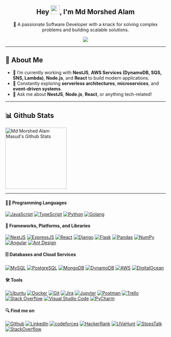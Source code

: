 <h2 align="center">
  Hey <img src="https://media.giphy.com/media/hvRJCLFzcasrR4ia7z/giphy.gif" width="28">, I'm Md Morshed Alam
</h2>

<p align="center">
  🚀 A passionate Software Developer with a knack for solving complex problems and building scalable solutions.
</p>

<p align="center">
  <img src="https://visitor-badge.laobi.icu/badge?page_id=morshedmasud.morshedmasud"/>
</p>

---

## 🚀 About Me

- 🔭 I’m currently working with **NestJS**, **AWS Services (DynamoDB, SQS, SNS, Lambda)**, **Node.js**, and **React** to build modern applications.
- 🌱 Constantly exploring **serverless architectures**, **microservices**, and **event-driven systems**.
- 💬 Ask me about **NestJS**, **Node.js**, **React**, or anything tech-related!

---

## 📊 Github Stats

<p>
  <a href="https://github.com/morshedmasud/github-readme-stats"><img alt="Md Morshed Alam Masud's Github Stats" src="https://denvercoder1-github-readme-stats.vercel.app/api/?username=morshedmasud&show_icons=true&count_private=true&theme=city_lights&hide_border=true&bg_color=1F222E&title_color=F85D7F&icon_color=F8D866" height="192px"/></a>
</p>

<!-- Typing SVG by DenverCoder1 - https://github.com/DenverCoder1/readme-typing-svg -->
<p align="center">
  <a href="https://readme-typing-svg.herokuapp.com/?lines=Jr.+Software+Developer+at+Dot+Connect+Ltd;I%E2%80%99m+self-taught+Web+Developer;1%2B%20years%20of%20coding%20experience;Always%20learning%20new%20things&font=Fira%20Code&center=true&width=550&height=45&color=B1C177&vCenter=true&size=22"></a>
</p>

<!-- ## 🔥 Streak stats -->

<!-- GitHub Readme Streak Stats - https://github.com/DenverCoder1/github-readme-streak-stats -->
<!-- <p align="center">
  <a href="https://github.com/morshedmasud">
    <img title="🔥 Get streak stats for your profile at git.io/streak-stats" alt="Md Morshed Alam Masud's streak" src="https://github-readme-streak-stats.herokuapp.com/?user=morshedmasud&theme=blux&hide_border=tru"/>
  </a>
</p> -->

<!-- Some badges are from https://github.com/Ileriayo/markdown-badges -->

---

#### 👨‍💻 Programming Languages

<p>
  <a href="https://github.com/search?q=user%3Amorshedmasud+language%3Ajavascript"><img alt="JavaScript" src="https://img.shields.io/badge/javascript-%23323330.svg?logo=javascript&logoColor=%23F7DF1E"></a>
    <a href="https://github.com/search?q=user%3Amorshedmasud+language%3Atypescript"><img alt="TypeScript" src="https://shields.io/badge/TypeScript-3178C6?logo=TypeScript&logoColor=FFF"></a>
    <a href="https://github.com/search?q=user%3Amorshedmasud+language%3Apython"><img alt="Python" src="https://img.shields.io/badge/python-3670A0?logo=python&logoColor=ffdd54"></a>
      <a href="https://github.com/search?q=user%3Amorshedmasud+language%3Ago"><img alt="Golang" src="https://img.shields.io/badge/Go-%2300ADD8.svg?logo=go&logoColor=white"></a>

</p>

#### 🧰 Frameworks, Platforms, and Libraries

<p>
    <a href="#"><img alt="NestJS" src="https://img.shields.io/badge/nestjs-%23E0234E.svg?logo=nestjs&logoColor=white"></a>
    <a href="#"><img alt="ExpressJS" src="https://img.shields.io/badge/express.js-%23404d59.svg?logo=express&logoColor=%2361DAFB"></a>
    <a href="#"><img alt="React" src="https://img.shields.io/badge/React-20232a.svg?logo=react&logoColor=%2361DAFB"></a>
    <a href="#"><img alt="Django" src="https://img.shields.io/badge/DJANGO-REST-ff1709?logo=django&logoColor=white&color=ff1709&labelColor=gray"></a>
    <a href="#"><img alt="Flask" src="https://img.shields.io/badge/flask-%23000.svg?logo=flask&logoColor=white"></a>
    <a href="#"><img alt="Pandas" src="https://img.shields.io/badge/Pandas-150458.svg?logo=pandas&logoColor=white"></a>
    <a href="#"><img alt="NumPy" src="https://img.shields.io/badge/numpy-%23013243.svg?logo=numpy&logoColor=white"></a>
    <a href="#"><img alt="Angular" src="https://img.shields.io/badge/angular-%23DD0031.svg?logo=angular&logoColor=white"></a>
    <a href="#"><img alt="Ant Design" src="https://img.shields.io/badge/-AntDesign-%230170FE?logo=ant-design&logoColor=white"></a>
</p>

#### 🗄️ Databases and Cloud Services

<p>
    <a href="#"><img alt="MySQL" src="https://img.shields.io/badge/mysql-%2300f.svg?logo=mysql&logoColor=white"></a>
    <a href="#"><img alt="PostgreSQL" src ="https://img.shields.io/badge/postgres-%23316192.svg?logo=postgresql&logoColor=white"></a>
    <a href="#"><img alt="MongoDB" src ="https://img.shields.io/badge/MongoDB-%234ea94b.svg?logo=mongodb&logoColor=white"></a>
    <a href="#"><img alt="DynamoDB" src="https://img.shields.io/badge/DynamoDB-4053D6?logo=amazon-dynamodb&logoColor=white"></a>
    <a href="#"><img alt="AWS" src="https://img.shields.io/badge/AWS-%23FF9900.svg?logo=amazon-aws&logoColor=white"></a>
    <a href="#"><img alt="DigitalOcean" src="https://img.shields.io/badge/DigitalOcean-%230167ff.svg?logo=digitalocean&logoColor=white"></a>
</p>

#### 🛠️ Tools

<p>
    <a href="#"><img alt="Ubuntu" src="https://img.shields.io/badge/Ubuntu-E95420?logo=ubuntu&logoColor=white"></a>
    <a href="#"><img alt="Docker" src="https://img.shields.io/badge/docker-%230db7ed.svg?logo=docker&logoColor=white"></a>
    <a href="#"><img alt="Git" src="https://img.shields.io/badge/git-%23F05033.svg?logo=git&logoColor=white"></a>
    <a href="#"><img alt="Jira" src="https://img.shields.io/badge/Jira-%230A0FFF.svg?logo=jira&logoColor=white"></a>
    <a href="#"><img alt="Jupyter" src="https://img.shields.io/badge/jupyter-%23FA0F00.svg?logo=jupyter&logoColor=white"></a>
    <a href="#"><img alt="Postman" src="https://img.shields.io/badge/Postman-FF6C37?logo=postman&logoColor=white"></a>
    <a href="#"><img alt="Trello" src="https://img.shields.io/badge/Trello-%23026AA7.svg?logo=Trello&logoColor=white"></a>
    <a href="#"><img alt="Stack Overflow" src="https://img.shields.io/badge/-Stackoverflow-FE7A16?logo=stack-overflow&logoColor=white"></a>
    <a href="#"><img alt="Visual Studio Code" src="https://img.shields.io/badge/Visual%20Studio%20Code-0078d7.svg?logo=visual-studio-code&logoColor=white"></a>
    <a href="#"><img alt="PyCharm" src="https://img.shields.io/badge/pycharm-143?logo=pycharm&logoColor=black&color=black&labelColor=green"></a>

</p>

#### 🔍 Find me on

<p>
    <a href="https://github.com/morshedmasud" target="_blank"><img alt="Github" 
    src="https://img.shields.io/badge/github-%23121011.svg?logo=github&logoColor=white" /></a>
    <a href="https://www.linkedin.com/in/morshedmasud/" target="_blank"><img alt="LinkedIn" src="https://img.shields.io/badge/linkedin-%230077B5.svg?logo=linkedin&logoColor=white" /></a>
    <a href="https://codeforces.com/profile/masudmorshed" target="_blank"><img alt="codeforces" src="https://img.shields.io/badge/Codeforces-445f9d?logo=Codeforces&logoColor=white"/></a>
    <a href="https://www.hackerrank.com/morshedmasud" target="_blank"><img alt="HackerRank" src="https://img.shields.io/badge/-Hackerrank-2EC866?logo=HackerRank&logoColor=white"/></a>
    <a href="https://uhunt.onlinejudge.org/id/965621" target="_blank"><img alt="UVaHunt" src="https://img.shields.io/badge/UVa-Hunt-c31756?logo=UVa&logoColor=white&color=gray&labelColor=c31756"/></a>
    <a href="https://www.stopstalk.com/user/profile/morshedmasud" target="_blank"><img alt="StopsTalk" src="https://img.shields.io/static/v1?message=StopStalk&color=536DFE&logo=StopStalk&logoColor=FFFFFF&label=" /></a>
    <a href="https://stackoverflow.com/users/9424265/masud-morshed" target="_blank"><img alt="StackOverflow" src="https://stackoverflow-badge.vercel.app/?userID=9424265" /></a>
</p>
